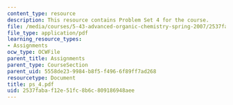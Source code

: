 ```yaml
---
content_type: resource
description: This resource contains Problem Set 4 for the course.
file: /media/courses/5-43-advanced-organic-chemistry-spring-2007/2537fabaf12e51fc8b6c809186948aee_ps_4.pdf
file_type: application/pdf
learning_resource_types:
- Assignments
ocw_type: OCWFile
parent_title: Assignments
parent_type: CourseSection
parent_uid: 5558de23-9984-b8f5-f496-6f89ff7ad268
resourcetype: Document
title: ps_4.pdf
uid: 2537faba-f12e-51fc-8b6c-809186948aee
---
```

